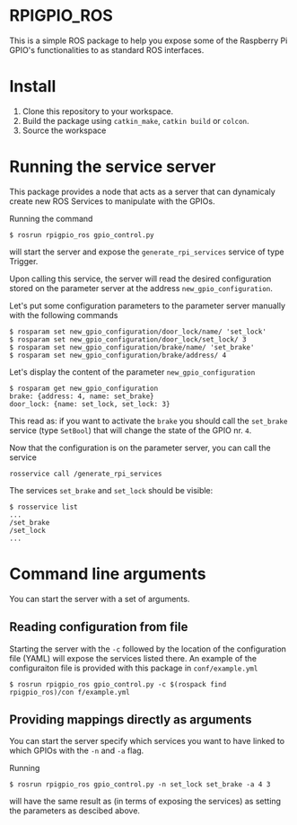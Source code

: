 # RPIGPIO_ROS

This is a simple ROS package to help you expose some of the Raspberry Pi GPIO's functionalities to as standard ROS interfaces.

# Install

1. Clone this repository to your workspace.
2. Build the package using `catkin_make`, `catkin build` or `colcon`.
3. Source the workspace

# Running the service server

This package provides a node that acts as a server that can dynamicaly create new ROS Services to manipulate with the GPIOs.

Running the command
```
$ rosrun rpigpio_ros gpio_control.py
```
will start the server and expose the `generate_rpi_services` service of type Trigger.

Upon calling this service, the server will read the desired configuration stored on the parameter server at the address `new_gpio_configuration`.

Let's put some configuration parameters to the parameter server manually with the following commands
```
$ rosparam set new_gpio_configuration/door_lock/name/ 'set_lock'
$ rosparam set new_gpio_configuration/door_lock/set_lock/ 3
$ rosparam set new_gpio_configuration/brake/name/ 'set_brake'
$ rosparam set new_gpio_configuration/brake/address/ 4
```
Let's display the content of the parameter `new_gpio_configuration`
```
$ rosparam get new_gpio_configuration
brake: {address: 4, name: set_brake}
door_lock: {name: set_lock, set_lock: 3}
```

This read as: if you want to activate the `brake` you should call the `set_brake` service (type `SetBool`) that will change the state of the GPIO nr. `4`.


Now that the configuration is on the parameter server, you can call the service
```
rosservice call /generate_rpi_services
```

The services `set_brake` and `set_lock` should be visible:
```
$ rosservice list
...
/set_brake
/set_lock
...
```

# Command line arguments

You can start the server with a set of arguments.

## Reading configuration from file 

Starting the server with the `-c` followed by the location of the configuration file (YAML) will expose the services listed there. An example of the configuraiton file is provided with this package in `conf/example.yml`

```
$ rosrun rpigpio_ros gpio_control.py -c $(rospack find rpigpio_ros)/con f/example.yml
```

## Providing mappings directly as arguments
You can start the server specify which services you want to have linked to which GPIOs with the `-n` and `-a` flag.

Running
```
$ rosrun rpigpio_ros gpio_control.py -n set_lock set_brake -a 4 3
```
will have the same result as (in terms of exposing the services) as setting the parameters as descibed above.